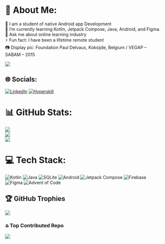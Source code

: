 # 💫 About Me:
🔭 I am a student of native Android app Development<br>🌱 I’m currently learning Kotlin, Jetpack Compose, Java, Android, and Figma.<br>💬 Ask me about online learning industry<br>⚡ Fun fact: I have been a lifetime remote student <br>📷 Display pic: Foundation Paul Delvaux, Koksijde, Belgium / VEGAP – SABAM – 2015

[![](https://visitcount.itsvg.in/api?id=mainactivitykt&icon=5&color=6)](https://visitcount.itsvg.in)

## 🌐 Socials:
[![LinkedIn](https://img.shields.io/badge/LinkedIn-%230077B5.svg?logo=linkedin&logoColor=white)](https://www.linkedin.com/in/mainactivitykt/?lipi=urn%3Ali%3Apage%3Aprofile_common_profile_index%3B82e2c71a-b35c-43a4-b157-f8c3eebfa4c7)  [![Hyperskill](https://img.shields.io/badge/Hyperskill-%232B2A33.svg?logo=hyperskill&logoColor=blue)](https://hyperskill.org/profile/224670375)

# 📊 GitHub Stats:
![](https://github-readme-stats.vercel.app/api?username=mainactivitykt&theme=tokyonight&hide_border=false&include_all_commits=true&count_private=true)<br/>
![](https://github-readme-streak-stats.herokuapp.com/?user=mainactivitykt&theme=tokyonight&hide_border=false)<br/>
![](https://github-readme-stats.vercel.app/api/top-langs/?username=mainactivitykt&theme=tokyonight&hide_border=false&include_all_commits=true&count_private=true&layout=compact)

# 💻 Tech Stack:

![Kotlin](https://img.shields.io/badge/kotlin-%237F52FF.svg?style=for-the-badge&logo=kotlin&logoColor=white)
![Java](https://img.shields.io/badge/java-%23ED8B00.svg?style=for-the-badge&logo=openjdk&logoColor=white)
![SQLite](https://img.shields.io/badge/sqlite-%2307405e.svg?style=for-the-badge&logo=sqlite&logoColor=white)
![Android](https://img.shields.io/badge/Android-%232B2A33.svg?style=for-the-badge&logo=android&logoColor=green)
![Jetpack Compose](https://img.shields.io/badge/Jetpack%20Compose-4285F4.svg?style=for-the-badge&logo=Jetpack-Compose&logoColor=white)
![Firebase](https://img.shields.io/badge/Firebase-039BE5?style=for-the-badge&logo=Firebase&logoColor=white) 
![Figma](https://img.shields.io/badge/figma-%23F24E1E.svg?style=for-the-badge&logo=figma&logoColor=white)
![Advent of Code](https://img.shields.io/badge/Advent%20Of%20Code-FFFF66.svg?style=for-the-badge&logo=Advent-Of-Code&logoColor=black)

## 🏆 GitHub Trophies
![](https://github-profile-trophy.vercel.app/?username=mainactivitykt&theme=tokyonight&no-frame=true&no-bg=false&margin-w=4)

### 🔝 Top Contributed Repo
![](https://github-contributor-stats.vercel.app/api?username=mainactivitykt&limit=5&theme=tokyonight&combine_all_yearly_contributions=true)

<!-- Proudly created with GPRM ( https://gprm.itsvg.in ) -->
